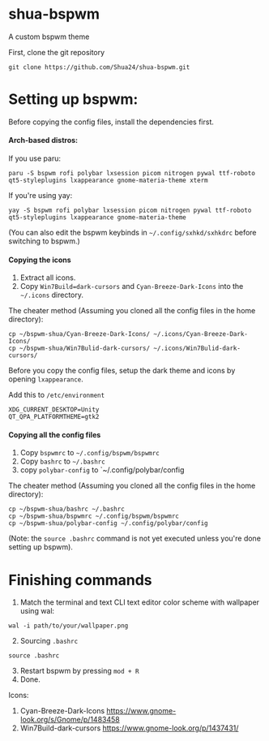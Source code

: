# shua-bspwm
A custom bspwm theme

First, clone the git repository
```
git clone https://github.com/Shua24/shua-bspwm.git
```
# Setting up bspwm:

Before copying the config files, install the dependencies first.
#### Arch-based distros:
If you use paru:
```
paru -S bspwm rofi polybar lxsession picom nitrogen pywal ttf-roboto qt5-styleplugins lxappearance gnome-materia-theme xterm
```
If you're using yay:
```
yay -S bspwm rofi polybar lxsession picom nitrogen pywal ttf-roboto qt5-styleplugins lxappearance gnome-materia-theme
```
(You can also edit the bspwm keybinds in `~/.config/sxhkd/sxhkdrc` before switching to bspwm.)

#### Copying the icons
1) Extract all icons.
2) Copy `Win7Build=dark-cursors` and `Cyan-Breeze-Dark-Icons` into the `~/.icons` directory.

The cheater method (Assuming you cloned all the config files in the home directory):
```
cp ~/bspwm-shua/Cyan-Breeze-Dark-Icons/ ~/.icons/Cyan-Breeze-Dark-Icons/
cp ~/bspwm-shua/Win7Bulid-dark-cursors/ ~/.icons/Win7Bulid-dark-cursors/
```
Before you copy the config files, setup the dark theme and icons by opening `lxappearance`. 

Add this to `/etc/environment`
```
XDG_CURRENT_DESKTOP=Unity
QT_QPA_PLATFORMTHEME=gtk2
```

#### Copying all the config files

1) Copy `bspwmrc` to `~/.config/bspwm/bspwmrc`
2) Copy `bashrc` to `~/.bashrc`
3) copy `polybar-config` to `~/.config/polybar/config

The cheater method (Assuming you cloned all the config files in the home directory):
```
cp ~/bspwm-shua/bashrc ~/.bashrc
cp ~/bspwm-shua/bspwmrc ~/.config/bspwm/bspwmrc
cp ~/bspwm-shua/polybar-config ~/.config/polybar/config
```

(Note: the `source .bashrc` command is not yet executed unless you're done setting up bspwm).

# Finishing commands

1) Match the terminal and text CLI text editor color scheme with wallpaper using wal:
```
wal -i path/to/your/wallpaper.png
```

2) Sourcing `.bashrc`
```
source .bashrc
```
3) Restart bspwm by pressing `mod + R`
4) Done.

Icons:
1) Cyan-Breeze-Dark-Icons https://www.gnome-look.org/s/Gnome/p/1483458
2) Win7Build-dark-cursors https://www.gnome-look.org/p/1437431/
